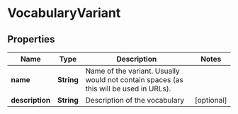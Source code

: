 

# VocabularyVariant

## Properties

Name | Type | Description | Notes
------------ | ------------- | ------------- | -------------
**name** | **String** | Name of the variant. Usually would not contain spaces (as this will be used in URLs). | 
**description** | **String** | Description of the vocabulary |  [optional]



